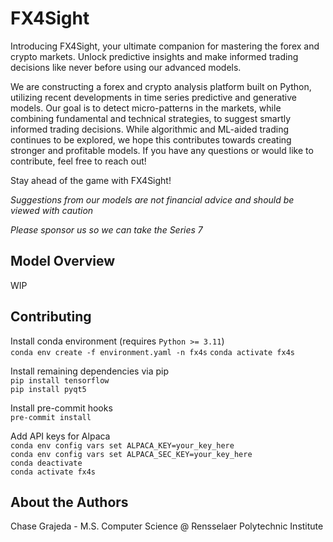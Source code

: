 # FX4Sight
Introducing FX4Sight, your ultimate companion for mastering the forex and crypto markets. Unlock predictive insights and make informed trading decisions like never before using our advanced models. 

We are constructing a forex and crypto analysis platform built on Python, utilizing recent developments in time series predictive and generative models. Our goal is to detect micro-patterns in the markets, while combining fundamental and technical strategies, to suggest smartly informed trading decisions. While algorithmic and ML-aided trading continues to be explored, we hope this contributes towards creating stronger and profitable models. If you have any questions or would like to contribute, feel free to reach out!

Stay ahead of the game with FX4Sight!  

*Suggestions from our models are not financial advice and should be viewed with caution*  

*Please sponsor us so we can take the Series 7*

## Model Overview
WIP


## Contributing
Install conda environment (requires `Python >= 3.11`)<br>
`conda env create -f environment.yaml -n fx4s`
`conda activate fx4s`

Install remaining dependencies via pip<br>
`pip install tensorflow`  
`pip install pyqt5`

Install pre-commit hooks<br>
`pre-commit install`

Add API keys for Alpaca<br>
`conda env config vars set ALPACA_KEY=your_key_here`  
`conda env config vars set ALPACA_SEC_KEY=your_key_here`  
`conda deactivate`  
`conda activate fx4s`

## About the Authors
Chase Grajeda - M.S. Computer Science @ Rensselaer Polytechnic Institute
